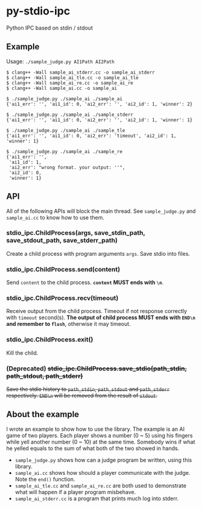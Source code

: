 # py-stdio-ipc

Python IPC based on stdin / stdout

## Example

Usage: `./sample_judge.py AI1Path AI2Path`

    $ clang++ -Wall sample_ai_stderr.cc -o sample_ai_stderr
    $ clang++ -Wall sample_ai_tle.cc -o sample_ai_tle
    $ clang++ -Wall sample_ai_re.cc -o sample_ai_re
    $ clang++ -Wall sample_ai.cc -o sample_ai
      
    $ ./sample_judge.py ./sample_ai ./sample_ai
    {'ai1_err': '', 'ai1_id': 0, 'ai2_err': '', 'ai2_id': 1, 'winner': 2}
     
    $ ./sample_judge.py ./sample_ai ./sample_stderr
    {'ai1_err': '', 'ai1_id': 0, 'ai2_err': '', 'ai2_id': 1, 'winner': 1}
      
    $ ./sample_judge.py ./sample_ai ./sample_tle
    {'ai1_err': '', 'ai1_id': 0, 'ai2_err': 'timeout', 'ai2_id': 1, 'winner': 1}
      
    $ ./sample_judge.py ./sample_ai ./sample_re
    {'ai1_err': '',
     'ai1_id': 1,
     'ai2_err': "wrong format. your output: ''",
     'ai2_id': 0,
     'winner': 1}

## API

All of the following APIs will block the main thread. See `sample_judge.py` and `sample_ai.cc` to know how to use them.

### stdio\_ipc.ChildProcess(args, save\_stdin\_path, save\_stdout\_path, save\_stderr\_path)

Create a child process with program arguments `args`. Save stdio into files.

### stdio\_ipc.ChildProcess.send(content)

Send `content` to the child process. **`content` MUST ends with `\n`**.

### stdio\_ipc.ChildProcess.recv(timeout)

Receive output from the child process. Timeout if not response correctly with `timeout` second(s). **The output of child process MUST ends with `END\n` and remember to `flush`**, otherwise it may timeout.

### stdio\_ipc.ChildProcess.exit()

Kill the child.

### (Deprecated) ~~stdio\_ipc.ChildProcess.save\_stdio(path\_stdin, path\_stdout, path\_stderr)~~

~~Save the stdio history to `path_stdin`, `path_stdout` and `path_stderr` respectively. `END\n` will be removed from the result of `stdout`.~~

## About the example

I wrote an example to show how to use the library. The example is an AI game of two players. Each player shows a number (0 ~ 5) using his fingers while yell another number (0 ~ 10) at the same time. Somebody wins if what he yelled equals to the sum of what both of the two showed in hands.

- `sample_judge.py` shows how can a judge program be written, using this library.
- `sample_ai.cc` shows how should a player communicate with the judge. Note the `end()` function.
- `sample_ai_tle.cc` and `sample_ai_re.cc` are both used to demonstrate what will happen if a player program misbehave.
- `sample_ai_stderr.cc` is a program that prints much log into stderr.
